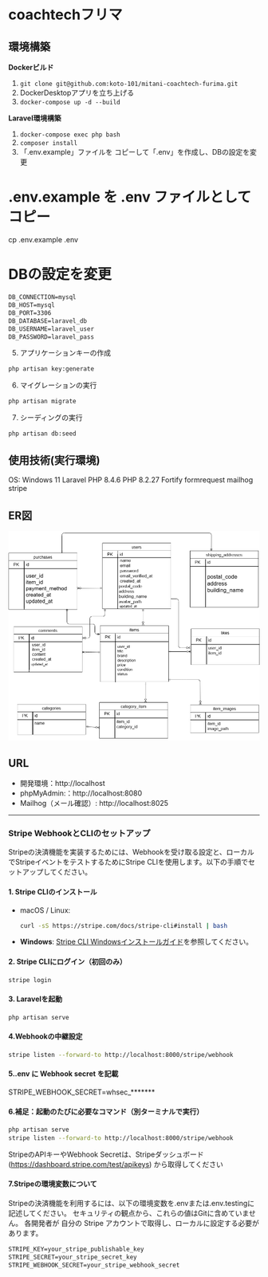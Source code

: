 # coachtechフリマ
## 環境構築
**Dockerビルド**
1. `git clone git@github.com:koto-101/mitani-coachtech-furima.git`
2. DockerDesktopアプリを立ち上げる
3. `docker-compose up -d --build`

**Laravel環境構築**
1. `docker-compose exec php bash`
2. `composer install`
3. 「.env.example」ファイルを コピーして「.env」を作成し、DBの設定を変更
# .env.example を .env ファイルとしてコピー
cp .env.example .env

# DBの設定を変更
``` text
DB_CONNECTION=mysql
DB_HOST=mysql
DB_PORT=3306
DB_DATABASE=laravel_db
DB_USERNAME=laravel_user
DB_PASSWORD=laravel_pass
```
5. アプリケーションキーの作成
``` bash
php artisan key:generate
```

6. マイグレーションの実行
``` bash
php artisan migrate
```

7. シーディングの実行
``` bash
php artisan db:seed
```

## 使用技術(実行環境)
OS: Windows 11
Laravel PHP 8.4.6 
PHP 8.2.27 
Fortify
formrequest
mailhog
stripe


## ER図
![ER図](index.png)

## URL
- 開発環境：http://localhost
- phpMyAdmin:：http://localhost:8080
- Mailhog（メール確認）: http://localhost:8025

---

### Stripe WebhookとCLIのセットアップ

Stripeの決済機能を実装するためには、Webhookを受け取る設定と、ローカルでStripeイベントをテストするためにStripe CLIを使用します。以下の手順でセットアップしてください。

#### 1. **Stripe CLIのインストール**

- macOS / Linux:
    ```bash
    curl -sS https://stripe.com/docs/stripe-cli#install | bash
    ```

- **Windows**:
    [Stripe CLI Windowsインストールガイド](https://stripe.com/docs/stripe-cli#install)を参照してください。

#### 2. Stripe CLIにログイン（初回のみ）
```bash
stripe login
```

#### 3. Laravelを起動
```bash
php artisan serve
```

#### 4.Webhookの中継設定
```bash
stripe listen --forward-to http://localhost:8000/stripe/webhook
```

#### 5..env に Webhook secret を記載
STRIPE_WEBHOOK_SECRET=whsec_*******

#### 6.補足：起動のたびに必要なコマンド（別ターミナルで実行）
``` bash
php artisan serve
stripe listen --forward-to http://localhost:8000/stripe/webhook
```

StripeのAPIキーやWebhook Secretは、Stripeダッシュボード(https://dashboard.stripe.com/test/apikeys) から取得してください

#### 7.Stripeの環境変数について
Stripeの決済機能を利用するには、以下の環境変数を.envまたは.env.testingに記述してください。
セキュリティの観点から、これらの値はGitに含めていません。
各開発者が 自分の Stripe アカウントで取得し、ローカルに設定する必要があります。

```env
STRIPE_KEY=your_stripe_publishable_key
STRIPE_SECRET=your_stripe_secret_key
STRIPE_WEBHOOK_SECRET=your_stripe_webhook_secret
```